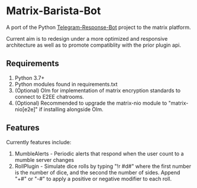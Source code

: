 # Matrix-Barista-Bot
A port of the Python [Telegram-Response-Bot](https://github.com/Matthew-Klawitter/Telegram-Response-Bot) project to the matrix platform.

Current aim is to redesign under a more optimized and responsive architecture as well as to promote compatiblity with the prior plugin api. 

## Requirements
1. Python 3.7+
2. Python modules found in requirements.txt
3. (Optional) Olm for implementation of matrix encryption standards to connect to E2EE chatrooms.
4. (Optional) Recommended to upgrade the matrix-nio module to "matrix-nio[e2e]" if installing alongside Olm.

## Features
Currently features include:
1. MumbleAlerts - Periodic alerts that respond when the user count to a mumble server changes
2. RollPlugin - Simulate dice rolls by typing "!r #d#" where the first number is the number of dice, and the second the number of sides. Append "+#" or "-#" to apply a positive or negative modifier to each roll.
